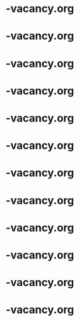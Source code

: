 # -vacancy.org
# -vacancy.org
# -vacancy.org
# -vacancy.org
# -vacancy.org
# -vacancy.org
# -vacancy.org
# -vacancy.org
# -vacancy.org
# -vacancy.org
# -vacancy.org
# -vacancy.org
